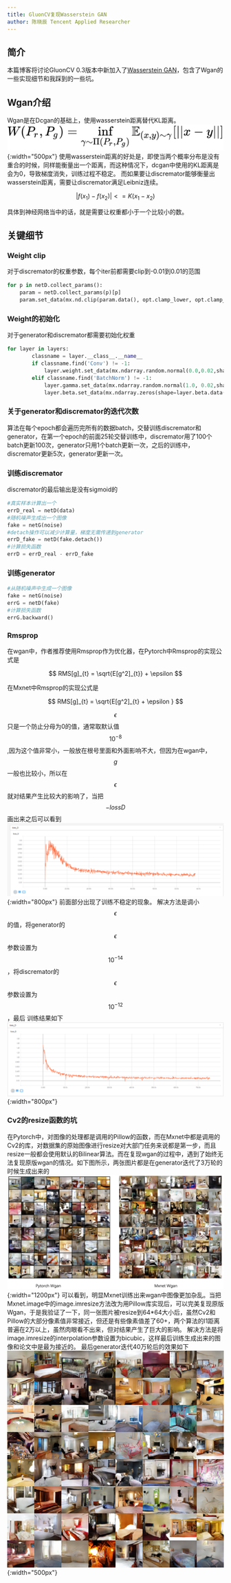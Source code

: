 ```yaml
---
title: GluonCV复现Wasserstein GAN
author: 陈晓辰 Tencent Applied Researcher
---
```


## 简介

本篇博客将讨论GluonCV 0.3版本中新加入了[Wasserstein GAN](https://arxiv.org/abs/1701.07875)，包含了Wgan的一些实现细节和我踩到的一些坑。

## Wgan介绍
Wgan是在Dcgan的基础上，使用wasserstein距离替代KL距离。
![](img/wgan-equation1.svg){:width="500px"}
使用wasserstein距离的好处是，即使当两个概率分布是没有重合的时候，同样能衡量出一个距离，而这种情况下，dcgan中使用的KL距离是会为0，导致梯度消失，训练过程不稳定。
而如果要让discremator能够衡量出wasserstein距离，需要让discremator满足Leibniz连续。

$$ | f(x_{1}) - f(x_{2}) | <= K(x_{1} - x_{2}) $$

具体到神经网络当中的话，就是需要让权重都小于一个比较小的数。

## 关键细节

### Weight clip
对于discremator的权重参数，每个iter前都需要clip到-0.01到0.01的范围
```python
for p in netD.collect_params():
    param = netD.collect_params(p)[p]
    param.set_data(mx.nd.clip(param.data(), opt.clamp_lower, opt.clamp_upper))
```

### Weight的初始化
对于generator和discremator都需要初始化权重
```python
for layer in layers:
        classname = layer.__class__.__name__
        if classname.find('Conv') != -1:
            layer.weight.set_data(mx.ndarray.random.normal(0.0,0.02,shape=layer.weight.data().shape))
        elif classname.find('BatchNorm') != -1:
            layer.gamma.set_data(mx.ndarray.random.normal(1.0, 0.02,shape=layer.gamma.data().shape))
            layer.beta.set_data(mx.ndarray.zeros(shape=layer.beta.data().shape))
```

### 关于generator和discremator的迭代次数
算法在每个epoch都会遍历完所有的数据batch，交替训练discremator和generator，在第一个epoch的前面25轮交替训练中，discremator用了100个batch更新100次，generator只用1个batch更新一次，之后的训练中，discremator更新5次，generator更新一次。

### 训练discremator
discremator的最后输出是没有sigmoid的
```python
#真实样本计算出一个
errD_real = netD(data)
#随机噪声生成出一个图像
fake = netG(noise)
#detach操作可以减少计算量，梯度无需传递到generator
errD_fake = netD(fake.detach())
#计算损失函数
errD = errD_real - errD_fake
```

### 训练generator
```python
#从随机噪声中生成一个图像
fake = netG(noise)
errG = netD(fake)
#计算损失函数
errG.backward()
```

### Rmsprop
在wgan中，作者推荐使用Rmsprop作为优化器，在Pytorch中Rmsprop的实现公式是

$$ RMS[g]_{t} = \sqrt{E[g^2]_{t}} + \epsilon $$ 

在Mxnet中Rmsprop的实现公式是

$$ RMS[g]_{t} = \sqrt{E[g^2]_{t} + \epsilon } $$ 

$$\epsilon$$只是一个防止分母为0的值，通常取默认值$$10^{-8}$$,因为这个值非常小，一般放在根号里面和外面影响不大，但因为在wgan中，$$g$$一般也比较小，所以在$$\epsilon$$就对结果产生比较大的影响了，当把$$-loss D$$画出来之后可以看到
![](img/wgan-img1.png){:width="800px"}
前面部分出现了训练不稳定的现象。
解决方法是调小$$\epsilon$$的值，将generator的$$\epsilon$$参数设置为$$10^{-14}$$，将discremator的$$\epsilon$$参数设置为$$10^{-12}$$，最后
训练结果如下
![](img/wgan-img2.png){:width="800px"}


### Cv2的resize函数的坑
在Pytorch中，对图像的处理都是调用的Pillow的函数，而在Mxnet中都是调用的Cv2的库，对数据集的原始图像进行resize对大部门任务来说都是第一步，而且resize一般都会使用默认的Bilinear算法。而在复现wgan的过程中，遇到了始终无法复现原版wgan的情况。如下图所示，两张图片都是在generator迭代了3万轮的时候生成出来的
![](img/wgan-img3.png){:width="1200px"}
可以看到，明显Mxnet训练出来wgan中图像更加杂乱。当把Mxnet.image中的image.imresize方法改为用Pillow库实现后，可以完美复现原版Wgan，于是我验证了一下，同一张图片被resize到64*64大小后，虽然Cv2和Pillow的大部分像素值非常接近，但还是有些像素值差了60+，两个算法的l1距离普遍在2万以上，虽然肉眼看不出来，但对结果产生了巨大的影响。
解决方法是将image.imresize的interpolation参数设置为bicubic，这样最后训练生成出来的图像和论文中是最为接近的。
最后generator迭代40万轮后的效果如下
![](img/wgan-img4.png){:width="500px"}

